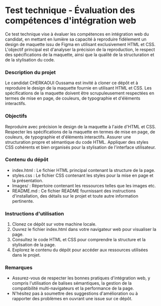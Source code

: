 # Test technique - Évaluation des compétences d'intégration web
Ce test technique vise à évaluer les compétences en intégration web du candidat, en mettant en lumière sa capacité à reproduire fidèlement un design de maquette issu de Figma en utilisant exclusivement HTML et CSS. L'objectif principal est d'analyser la précision de la reproduction, le respect des spécifications de la maquette, ainsi que la qualité de la structuration et de la stylisation du code.

### Description du projet
Le candidat CHERKAOUI Oussama est invité à cloner ce dépôt et à reproduire le design de la maquette fournie en utilisant HTML et CSS. Les spécifications de la maquette doivent être scrupuleusement respectées en termes de mise en page, de couleurs, de typographie et d'éléments interactifs.

### Objectifs
Reproduire avec précision le design de la maquette à l'aide d'HTML et CSS.
Respecter les spécifications de la maquette en termes de mise en page, de couleurs, de typographie et d'éléments interactifs.
Assurer une structuration propre et sémantique du code HTML.
Appliquer des styles CSS cohérents et bien organisés pour la stylisation de l'interface utilisateur.

### Contenu du dépôt
* index.html : Le fichier HTML principal contenant la structure de la page.
* styles.css : Le fichier CSS contenant les styles pour la mise en page et la présentation.
* Images/ : Répertoire contenant les ressources telles que les images etc.
* README.md : Ce fichier README fournissant des instructions d'installation, des détails sur le projet et toute autre information pertinente.

### Instructions d'utilisation
1. Clonez ce dépôt sur votre machine locale.
2. Ouvrez le fichier index.html dans votre navigateur web pour visualiser la page.
3. Consultez le code HTML et CSS pour comprendre la structure et la stylisation de la page.
4. Explorez le contenu du dépôt pour accéder aux ressources utilisées dans le projet.

### Remarques
* Assurez-vous de respecter les bonnes pratiques d'intégration web, y compris l'utilisation de balises sémantiques, la gestion de la compatibilité multi-navigateurs et la performance de la page.
* N'hésitez pas à soumettre des suggestions d'amélioration ou à rapporter des problèmes en ouvrant une issue sur ce dépôt.